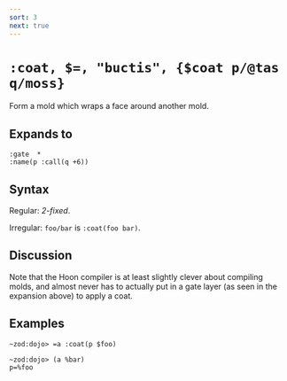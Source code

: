 ```yaml
---
sort: 3
next: true
---
```


# `:coat, $=, "buctis", {$coat p/@tas q/moss}`

Form a mold which wraps a face around another mold.

## Expands to

```
:gate  *
:name(p :call(q +6))
```

## Syntax

Regular: *2-fixed*.

Irregular: `foo/bar` is `:coat(foo bar)`.

## Discussion

Note that the Hoon compiler is at least slightly clever about
compiling molds, and almost never has to actually put in a gate
layer (as seen in the expansion above) to apply a coat.

## Examples

```
~zod:dojo> =a :coat(p $foo)

~zod:dojo> (a %bar)
p=%foo
```
